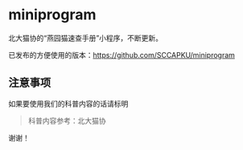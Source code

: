 # miniprogram

北大猫协的“燕园猫速查手册”小程序，不断更新。

已发布的方便使用的版本：https://github.com/SCCAPKU/miniprogram

## 注意事项

如果要使用我们的科普内容的话请标明

> 科普内容参考：北大猫协

谢谢！